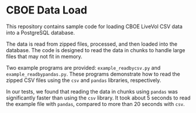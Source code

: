# CBOE Data Load

This repository contains sample code for loading CBOE LiveVol CSV data into a PostgreSQL database.

The data is read from zipped files, processed, and then loaded into the database. The code is designed to read the data in chunks to handle large files that may not fit in memory.

Two example programs are provided: `example_readbycsv.py` and `example_readbypandas.py`. These programs demonstrate how to read the zipped CSV files using the `csv` and `pandas` libraries, respectively.

In our tests, we found that reading the data in chunks using `pandas` was significantly faster than using the `csv` library. It took about 5 seconds to read the example file with `pandas`, compared to more than 20 seconds with `csv`.
